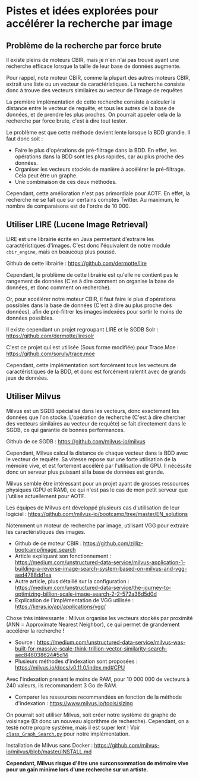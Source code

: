 # Pistes et idées explorées pour accélérer la recherche par image

## Problème de la recherche par force brute

Il existe pleins de moteurs CBIR, mais je n'en n'ai pas trouvé ayant une recherche efficace lorsque la taille de leur base de données augmente.

Pour rappel, note moteur CBIR, comme la plupart des autres moteurs CBIR, extrait une liste ou un vecteur de caractéristiques. La recherche consiste donc à trouve des vecteurs similaires au vecteur de l'image de requêtes

La première implémentation de cette recherche consiste à calculer la distance entre le vecteur de requête, et tous les autres de la base de données, et de prendre les plus proches. On pourrait appeler cela de la recherche par force brute, c'est à dire tout tester.

Le problème est que cette méthode devient lente lorsque la BDD grandie. Il faut donc soit :
- Faire le plus d'opérations de pré-filtrage dans la BDD. En effet, les opérations dans la BDD sont les plus rapides, car au plus proche des données.
- Organiser les vecteurs stockés de manière à accélérer le pré-filtrage. Cela peut être un graphe.
- Une combinaison de ces deux méthodes.

Cependant, cette amélioration n'est pas primordiale pour AOTF. En effet, la recherche ne se fait que sur certains comptes Twitter. Au maximum, le nombre de comparaisons est de l'ordre de 10 000.


## Utiliser LIRE (Lucene Image Retrieval)

LIRE est une librairie écrite en Java permettant d'extraire les caractéristiques d'images. C'est donc l'équivalent de notre module `cbir_engine`, mais en beaucoup plus poussé.

Github de cette librairie : https://github.com/dermotte/lire

Cependant, le problème de cette librairie est qu'elle ne contient pas le rangement de données (C'es à dire comment on organise la base de données, et donc comment on recherche).

Or, pour accélérer notre moteur CBIR, il faut faire le plus d'opérations possibles dans la base de données (C'est à dire au plus proche des données), afin de pré-filtrer les images indexées pour sortir le moins de données possibles.

Il existe cependant un projet regroupant LIRE et le SGDB Solr : https://github.com/dermotte/liresolr

C'est ce projet qui est utilisée (Sous forme modifiée) pour Trace.Moe : https://github.com/soruly/trace.moe

Cependant, cette implémentation sort forcément tous les vecteurs de caractéristiques de la BDD, et donc est forcément ralentit avec de grands jeux de données.


## Utiliser Milvus

Milvus est un SGDB spécialisé dans les vecteurs, donc exactement les données que l'on stocke. L'opération de recherche (C'est à dire chercher des vecteurs similaires au vecteur de requête) se fait directement dans le SGDB, ce qui garantie de bonnes performances.

Github de ce SGDB : https://github.com/milvus-io/milvus

Cependant, Milvus calcul la distance de chaque vecteur dans la BDD avec le vecteur de requête. Sa vitesse repose sur une forte utilisation de la mémoire vive, et est fortement accéléré par l'utilisation de GPU. Il nécéssite donc un serveur plus puissant si la base de données est grande.

Milvus semble être intéressant pour un projet ayant de grosses ressources physiques (GPU et RAM), ce qui n'est pas le cas de mon petit serveur que j'utilise actuellement pour AOTF.

Les équipes de Milvus ont développé plusieurs cas d'utilisation de leur logiciel : https://github.com/milvus-io/bootcamp/tree/master/EN_solutions

Notemment un moteur de recherche par image, utilisant VGG pour extraire les caractéristiques des images.
- Github de ce moteur CBIR : https://github.com/zilliz-bootcamp/image_search
- Article expliquant son fonctionnement : https://medium.com/unstructured-data-service/milvus-application-1-building-a-reverse-image-search-system-based-on-milvus-and-vgg-aed4788dd1ea
- Autre article, plus détaillé sur la configuration : https://medium.com/unstructured-data-service/the-journey-to-optimizing-billion-scale-image-search-2-2-572a36d5d0d
- Explication de l'implémentation de VGG utilisée : https://keras.io/api/applications/vgg/

Chose très intéressante : Milvus organise les vecteurs stockés par proximité (ANN = Approximate Nearest Neighbor), ce qui permet de grandement accélérer la recherche !
- Source : https://medium.com/unstructured-data-service/milvus-was-built-for-massive-scale-think-trillion-vector-similarity-search-aec846038624#5d14
- Plusieurs méthodes d'indexation sont proposées : https://milvus.io/docs/v0.11.0/index.md#CPU

Avec l'indexation prenant le moins de RAM, pour 10 000 000 de vecteurs à 240 valeurs, ils recommandent 3 Go de RAM.
- Comparer les ressources recommandées en fonction de la méthode d'indexation : https://www.milvus.io/tools/sizing

On pourrait soit utiliser Milvus, soit créer notre système de graphe de voisinage (Et donc un nouveau algorithme de recherche).
Cependant, on a testé notre propre système, mais il est super lent ! Voir [`class_Graph_Search.py`](../misc/class_Graph_Search.py) pour notre implémentation.

Installation de Milvus sans Docker : https://github.com/milvus-io/milvus/blob/master/INSTALL.md

**Cependant, Milvus risque d'être une surconsommation de mémoire vive pour un gain minime lors d'une recherche sur un artiste.**

